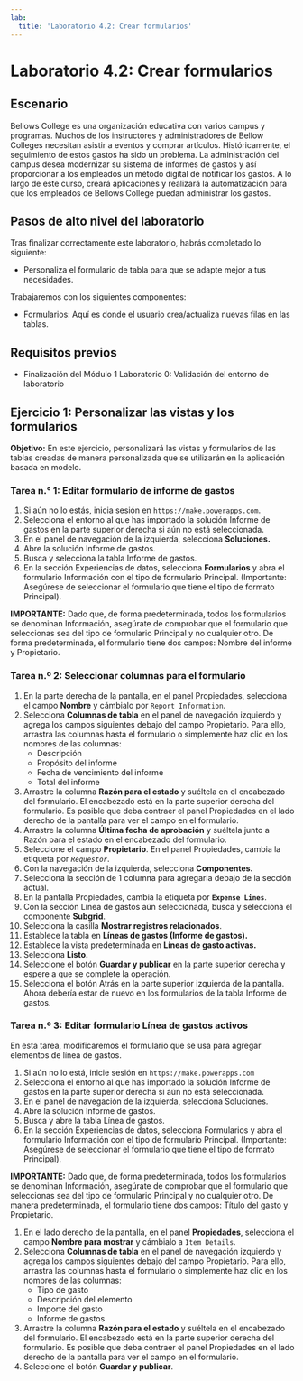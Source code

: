 ```yaml
---
lab:
  title: 'Laboratorio 4.2: Crear formularios'
---
```


# Laboratorio 4.2: Crear formularios

## Escenario
Bellows College es una organización educativa con varios campus y programas. Muchos de los instructores y administradores de Bellow Colleges necesitan asistir a eventos y comprar artículos. Históricamente, el seguimiento de estos gastos ha sido un problema.
La administración del campus desea modernizar su sistema de informes de gastos y así proporcionar a los empleados un método digital de notificar los gastos.
A lo largo de este curso, creará aplicaciones y realizará la automatización para que los empleados de Bellows College puedan administrar los gastos.

## Pasos de alto nivel del laboratorio
Tras finalizar correctamente este laboratorio, habrás completado lo siguiente:
- Personaliza el formulario de tabla para que se adapte mejor a tus necesidades.

Trabajaremos con los siguientes componentes:
- Formularios: Aquí es donde el usuario crea/actualiza nuevas filas en las tablas.

## Requisitos previos
- Finalización del Módulo 1 Laboratorio 0: Validación del entorno de laboratorio

## Ejercicio 1: Personalizar las vistas y los formularios
**Objetivo:** En este ejercicio, personalizará las vistas y formularios de las tablas creadas de manera personalizada que se utilizarán en la aplicación basada en modelo.

### Tarea n.° 1: Editar formulario de informe de gastos
1. Si aún no lo estás, inicia sesión en `https://make.powerapps.com`.
2. Selecciona el entorno al que has importado la solución Informe de gastos en la parte superior derecha si aún no está seleccionada.
3. En el panel de navegación de la izquierda, selecciona **Soluciones.**
4. Abre la solución Informe de gastos.
5. Busca y selecciona la tabla Informe de gastos.
6. En la sección Experiencias de datos, selecciona **Formularios** y abra el formulario Información con el tipo de formulario Principal. (Importante: Asegúrese de seleccionar el formulario que tiene el tipo de formato Principal).

**IMPORTANTE:** Dado que, de forma predeterminada, todos los formularios se denominan Información, asegúrate de comprobar que el formulario que seleccionas sea del tipo de formulario Principal y no cualquier otro. De forma predeterminada, el formulario tiene dos campos: Nombre del informe y Propietario.

### Tarea n.º 2: Seleccionar columnas para el formulario
1. En la parte derecha de la pantalla, en el panel Propiedades, selecciona el campo **Nombre** y cámbialo por `Report Information`.
2. Selecciona **Columnas de tabla** en el panel de navegación izquierdo y agrega los campos siguientes debajo del campo Propietario. Para ello, arrastra las columnas hasta el formulario o simplemente haz clic en los nombres de las columnas:
    - Descripción
    - Propósito del informe
    - Fecha de vencimiento del informe
    - Total del informe
3. Arrastre la columna **Razón para el estado** y suéltela en el encabezado del formulario. El encabezado está en la parte superior derecha del formulario. Es posible que deba contraer el panel Propiedades en el lado derecho de la pantalla para ver el campo en el formulario.
4. Arrastre la columna **Última fecha de aprobación** y suéltela junto a Razón para el estado en el encabezado del formulario.
5. Seleccione el campo **Propietario**. En el panel Propiedades, cambia la etiqueta por *`Requestor`*.
6. Con la navegación de la izquierda, selecciona **Componentes.**
7. Selecciona la sección de 1 columna para agregarla debajo de la sección actual.
8. En la pantalla Propiedades, cambia la etiqueta por **`Expense Lines`**.
9. Con la sección Línea de gastos aún seleccionada, busca y selecciona el componente **Subgrid**.
10. Selecciona la casilla **Mostrar registros relacionados**.
11. Establece la tabla en **Líneas de gastos (Informe de gastos).**
12. Establece la vista predeterminada en **Líneas de gasto activas.**
13. Selecciona **Listo.**
14. Seleccione el botón **Guardar y publicar** en la parte superior derecha y espere a que se complete la operación.
15. Selecciona el botón Atrás en la parte superior izquierda de la pantalla. Ahora debería estar de nuevo en los formularios de la tabla Informe de gastos.

### Tarea n.º 3: Editar formulario Línea de gastos activos
En esta tarea, modificaremos el formulario que se usa para agregar elementos de línea de gastos.

1. Si aún no lo está, inicie sesión en `https://make.powerapps.com`
2. Selecciona el entorno al que has importado la solución Informe de gastos en la parte superior derecha si aún no está seleccionada.
3. En el panel de navegación de la izquierda, selecciona Soluciones.
4. Abre la solución Informe de gastos.
5. Busca y abre la tabla Línea de gastos.
6. En la sección Experiencias de datos, selecciona Formularios y abra el formulario Información con el tipo de formulario Principal. (Importante: Asegúrese de seleccionar el formulario que tiene el tipo de formato Principal).

**IMPORTANTE:** Dado que, de forma predeterminada, todos los formularios se denominan Información, asegúrate de comprobar que el formulario que seleccionas sea del tipo de formulario Principal y no cualquier otro. De manera predeterminada, el formulario tiene dos campos: Título del gasto y Propietario.

1. En el lado derecho de la pantalla, en el panel **Propiedades**, selecciona el campo **Nombre para mostrar** y cámbialo a `Item Details`.
2. Selecciona **Columnas de tabla** en el panel de navegación izquierdo y agrega los campos siguientes debajo del campo Propietario. Para ello, arrastra las columnas hasta el formulario o simplemente haz clic en los nombres de las columnas:
    - Tipo de gasto
    - Descripción del elemento
    - Importe del gasto
    - Informe de gastos
3. Arrastre la columna **Razón para el estado** y suéltela en el encabezado del formulario. El encabezado está en la parte superior derecha del formulario. Es posible que deba contraer el panel Propiedades en el lado derecho de la pantalla para ver el campo en el formulario.
4. Seleccione el botón **Guardar y publicar**.
